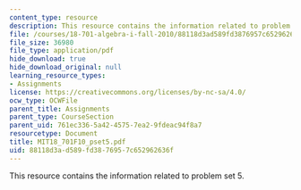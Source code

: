 ```yaml
---
content_type: resource
description: This resource contains the information related to problem set 5.
file: /courses/18-701-algebra-i-fall-2010/88118d3ad589fd3876957c652962636f_MIT18_701F10_pset5.pdf
file_size: 36980
file_type: application/pdf
hide_download: true
hide_download_original: null
learning_resource_types:
- Assignments
license: https://creativecommons.org/licenses/by-nc-sa/4.0/
ocw_type: OCWFile
parent_title: Assignments
parent_type: CourseSection
parent_uid: 761ec336-5a42-4575-7ea2-9fdeac94f8a7
resourcetype: Document
title: MIT18_701F10_pset5.pdf
uid: 88118d3a-d589-fd38-7695-7c652962636f
---
```

This resource contains the information related to problem set 5.